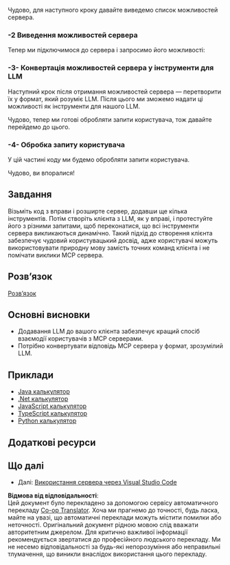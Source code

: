 <!--
CO_OP_TRANSLATOR_METADATA:
{
  "original_hash": "f74887f51a69d3f255cb83d0b517c623",
  "translation_date": "2025-07-04T19:31:05+00:00",
  "source_file": "03-GettingStarted/03-llm-client/README.md",
  "language_code": "uk"
}
-->
Чудово, для наступного кроку давайте виведемо список можливостей сервера.

### -2 Виведення можливостей сервера

Тепер ми підключимося до сервера і запросимо його можливості:

### -3- Конвертація можливостей сервера у інструменти для LLM

Наступний крок після отримання можливостей сервера — перетворити їх у формат, який розуміє LLM. Після цього ми зможемо надати ці можливості як інструменти для нашого LLM.

Чудово, тепер ми готові обробляти запити користувача, тож давайте перейдемо до цього.

### -4- Обробка запиту користувача

У цій частині коду ми будемо обробляти запити користувача.

Чудово, ви впоралися!

## Завдання

Візьміть код з вправи і розширте сервер, додавши ще кілька інструментів. Потім створіть клієнта з LLM, як у вправі, і протестуйте його з різними запитами, щоб переконатися, що всі інструменти сервера викликаються динамічно. Такий підхід до створення клієнта забезпечує чудовий користувацький досвід, адже користувачі можуть використовувати природну мову замість точних команд клієнта і не помічати виклики MCP сервера.

## Розв’язок

[Розв’язок](/03-GettingStarted/03-llm-client/solution/README.md)

## Основні висновки

- Додавання LLM до вашого клієнта забезпечує кращий спосіб взаємодії користувачів з MCP серверами.
- Потрібно конвертувати відповідь MCP сервера у формат, зрозумілий LLM.

## Приклади

- [Java калькулятор](../samples/java/calculator/README.md)
- [.Net калькулятор](../../../../03-GettingStarted/samples/csharp)
- [JavaScript калькулятор](../samples/javascript/README.md)
- [TypeScript калькулятор](../samples/typescript/README.md)
- [Python калькулятор](../../../../03-GettingStarted/samples/python)

## Додаткові ресурси

## Що далі

- Далі: [Використання сервера через Visual Studio Code](../04-vscode/README.md)

**Відмова від відповідальності**:  
Цей документ було перекладено за допомогою сервісу автоматичного перекладу [Co-op Translator](https://github.com/Azure/co-op-translator). Хоча ми прагнемо до точності, будь ласка, майте на увазі, що автоматичні переклади можуть містити помилки або неточності. Оригінальний документ рідною мовою слід вважати авторитетним джерелом. Для критично важливої інформації рекомендується звертатися до професійного людського перекладу. Ми не несемо відповідальності за будь-які непорозуміння або неправильні тлумачення, що виникли внаслідок використання цього перекладу.